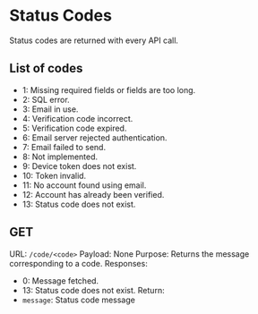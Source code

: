 # Status Codes
Status codes are returned with every API call.

## List of codes
- 1: Missing required fields or fields are too long.
- 2: SQL error.
- 3: Email in use.
- 4: Verification code incorrect.
- 5: Verification code expired.
- 6: Email server rejected authentication.
- 7: Email failed to send.
- 8: Not implemented.
- 9: Device token does not exist.
- 10: Token invalid.
- 11: No account found using email.
- 12: Account has already been verified.
- 13: Status code does not exist.

## GET
URL: `/code/<code>`
Payload: None
Purpose: Returns the message corresponding to a code.
Responses:
- 0: Message fetched.
- 13: Status code does not exist.
Return:
- `message`: Status code message